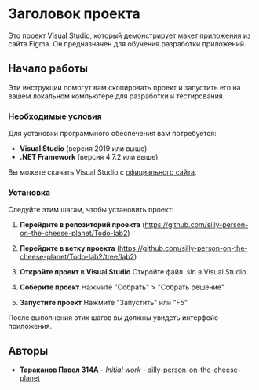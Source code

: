 # Заголовок проекта

Это проект Visual Studio, который демонстрирует макет приложения из сайта Figma. Он предназначен для обучения разработки приложений.

## Начало работы

Эти инструкции помогут вам скопировать проект и запустить его на вашем локальном компьютере для разработки и тестирования.

### Необходимые условия

Для установки программного обеспечения вам потребуется:

- **Visual Studio** (версия 2019 или выше)
- **.NET Framework** (версия 4.7.2 или выше)

Вы можете скачать Visual Studio с [официального сайта](https://visualstudio.microsoft.com/downloads/).

### Установка

Следуйте этим шагам, чтобы установить проект:

1. **Перейдите в репозиторий проекта**
(https://github.com/silly-person-on-the-cheese-planet/Todo-lab2)

2. **Перейдите в ветку проекта**
(https://github.com/silly-person-on-the-cheese-planet/Todo-lab2/tree/lab2)

3. **Откройте проект в Visual Studio**
Откройте файл .sln в Visual Studio

4. **Соберите проект**
Нажмите "Собрать" > "Собрать решение"

5. **Запустите проект**
Нажмите "Запустить" или "F5"

После выполнения этих шагов вы должны увидеть интерфейс приложения.

## Авторы

* **Тараканов Павел 314А** - *Initial work* - [silly-person-on-the-cheese-planet](https://github.com/silly-person-on-the-cheese-planet)
